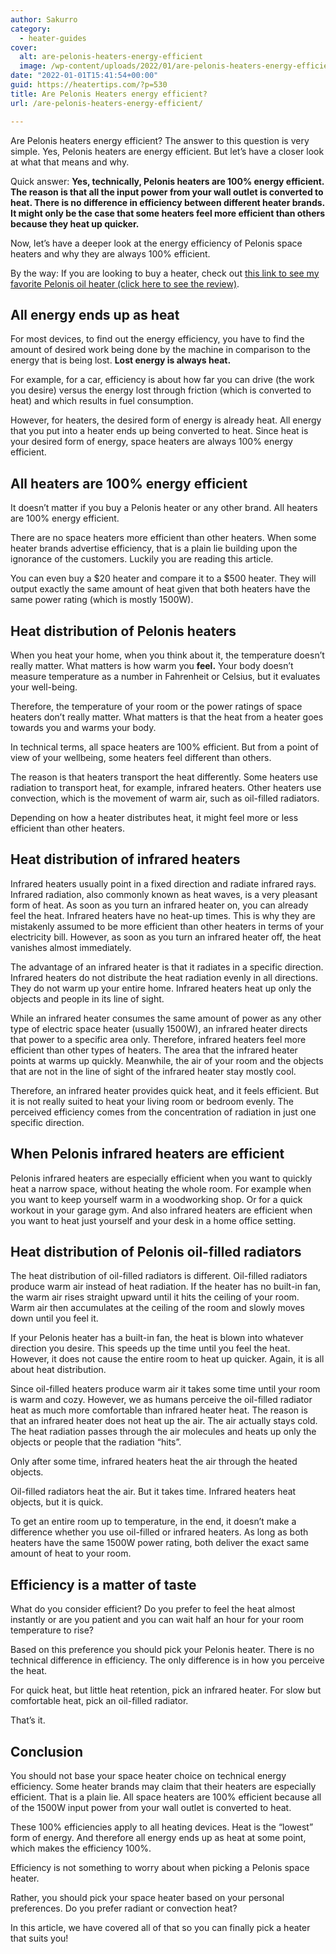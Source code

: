 ```yaml
---
author: Sakurro
category:
  - heater-guides
cover:
  alt: are-pelonis-heaters-energy-efficient
  image: /wp-content/uploads/2022/01/are-pelonis-heaters-energy-efficient.jpg
date: "2022-01-01T15:41:54+00:00"
guid: https://heatertips.com/?p=530
title: Are Pelonis Heaters energy efficient?
url: /are-pelonis-heaters-energy-efficient/

---
```

Are Pelonis heaters energy efficient? The answer to this question is very simple. Yes, Pelonis heaters are energy efficient. But let’s have a closer look at what that means and why.

Quick answer: **Yes, technically, Pelonis heaters are 100% energy efficient. The reason is that all the input power from your wall outlet is converted to heat. There is no difference in efficiency between different heater brands. It might only be the case that some heaters feel more efficient than others because they heat up quicker.**

Now, let’s have a deeper look at the energy efficiency of Pelonis space heaters and why they are always 100% efficient.

By the way: If you are looking to buy a heater, check out [this link to see my favorite Pelonis oil heater (click here to see the review)](/recommended-products/oil-filled-radiator/).

## All energy ends up as heat

For most devices, to find out the energy efficiency, you have to find the amount of desired work being done by the machine in comparison to the energy that is being lost. **Lost energy is always heat.**

For example, for a car, efficiency is about how far you can drive (the work you desire) versus the energy lost through friction (which is converted to heat) and which results in fuel consumption.

However, for heaters, the desired form of energy is already heat. All energy that you put into a heater ends up being converted to heat. Since heat is your desired form of energy, space heaters are always 100% energy efficient.

## All heaters are 100% energy efficient

It doesn’t matter if you buy a Pelonis heater or any other brand. All heaters are 100% energy efficient.

There are no space heaters more efficient than other heaters. When some heater brands advertise efficiency, that is a plain lie building upon the ignorance of the customers. Luckily you are reading this article.

You can even buy a $20 heater and compare it to a $500 heater. They will output exactly the same amount of heat given that both heaters have the same power rating (which is mostly 1500W).

## Heat distribution of Pelonis heaters

When you heat your home, when you think about it, the temperature doesn’t really matter. What matters is how warm you **feel.** Your body doesn’t measure temperature as a number in Fahrenheit or Celsius, but it evaluates your well-being.

Therefore, the temperature of your room or the power ratings of space heaters don’t really matter. What matters is that the heat from a heater goes towards you and warms your body.

In technical terms, all space heaters are 100% efficient. But from a point of view of your wellbeing, some heaters feel different than others.

The reason is that heaters transport the heat differently. Some heaters use radiation to transport heat, for example, infrared heaters. Other heaters use convection, which is the movement of warm air, such as oil-filled radiators.

Depending on how a heater distributes heat, it might feel more or less efficient than other heaters.

## Heat distribution of infrared heaters

Infrared heaters usually point in a fixed direction and radiate infrared rays. Infrared radiation, also commonly known as heat waves, is a very pleasant form of heat. As soon as you turn an infrared heater on, you can already feel the heat. Infrared heaters have no heat-up times. This is why they are mistakenly assumed to be more efficient than other heaters in terms of your electricity bill. However, as soon as you turn an infrared heater off, the heat vanishes almost immediately.

The advantage of an infrared heater is that it radiates in a specific direction. Infrared heaters do not distribute the heat radiation evenly in all directions. They do not warm up your entire home. Infrared heaters heat up only the objects and people in its line of sight.

While an infrared heater consumes the same amount of power as any other type of electric space heater (usually 1500W), an infrared heater directs that power to a specific area only. Therefore, infrared heaters feel more efficient than other types of heaters. The area that the infrared heater points at warms up quickly. Meanwhile, the air of your room and the objects that are not in the line of sight of the infrared heater stay mostly cool.

Therefore, an infrared heater provides quick heat, and it feels efficient. But it is not really suited to heat your living room or bedroom evenly. The perceived efficiency comes from the concentration of radiation in just one specific direction.

## When Pelonis infrared heaters are efficient

Pelonis infrared heaters are especially efficient when you want to quickly heat a narrow space, without heating the whole room. For example when you want to keep yourself warm in a woodworking shop. Or for a quick workout in your garage gym. And also infrared heaters are efficient when you want to heat just yourself and your desk in a home office setting.

## Heat distribution of Pelonis oil-filled radiators

The heat distribution of oil-filled radiators is different. Oil-filled radiators produce warm air instead of heat radiation. If the heater has no built-in fan, the warm air rises straight upward until it hits the ceiling of your room. Warm air then accumulates at the ceiling of the room and slowly moves down until you feel it.

If your Pelonis heater has a built-in fan, the heat is blown into whatever direction you desire. This speeds up the time until you feel the heat. However, it does not cause the entire room to heat up quicker. Again, it is all about heat distribution.

Since oil-filled heaters produce warm air it takes some time until your room is warm and cozy. However, we as humans perceive the oil-filled radiator heat as much more comfortable than infrared heater heat. The reason is that an infrared heater does not heat up the air. The air actually stays cold. The heat radiation passes through the air molecules and heats up only the objects or people that the radiation “hits”.

Only after some time, infrared heaters heat the air through the heated objects.

Oil-filled radiators heat the air. But it takes time. Infrared heaters heat objects, but it is quick.

To get an entire room up to temperature, in the end, it doesn’t make a difference whether you use oil-filled or infrared heaters. As long as both heaters have the same 1500W power rating, both deliver the exact same amount of heat to your room.

## Efficiency is a matter of taste

What do you consider efficient? Do you prefer to feel the heat almost instantly or are you patient and you can wait half an hour for your room temperature to rise?

Based on this preference you should pick your Pelonis heater. There is no technical difference in efficiency. The only difference is in how you perceive the heat.

For quick heat, but little heat retention, pick an infrared heater. For slow but comfortable heat, pick an oil-filled radiator.

That’s it.

## Conclusion

You should not base your space heater choice on technical energy efficiency. Some heater brands may claim that their heaters are especially efficient. That is a plain lie. All space heaters are 100% efficient because all of the 1500W input power from your wall outlet is converted to heat.

These 100% efficiencies apply to all heating devices. Heat is the “lowest” form of energy. And therefore all energy ends up as heat at some point, which makes the efficiency 100%.

Efficiency is not something to worry about when picking a Pelonis space heater.

Rather, you should pick your space heater based on your personal preferences. Do you prefer radiant or convection heat?

In this article, we have covered all of that so you can finally pick a heater that suits you!
